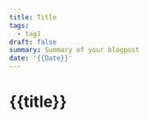 ```yaml
---
title: Title
tags:
  - tag1
draft: false
summary: Summary of your blogpost
date: '{{Date}}'
---
```


# {{title}}